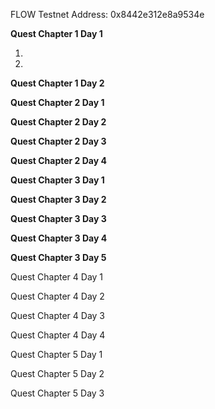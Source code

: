 FLOW Testnet Address:
0x8442e312e8a9534e


**Quest Chapter 1 Day 1**
  
  1.
  
  2.
  

**Quest Chapter 1 Day 2**

**Quest Chapter 2 Day 1**

**Quest Chapter 2 Day 2**

**Quest Chapter 2 Day 3**

**Quest Chapter 2 Day 4**

**Quest Chapter 3 Day 1**

**Quest Chapter 3 Day 2**

**Quest Chapter 3 Day 3**

**Quest Chapter 3 Day 4**

**Quest Chapter 3 Day 5**

Quest Chapter 4 Day 1

Quest Chapter 4 Day 2

Quest Chapter 4 Day 3

Quest Chapter 4 Day 4

Quest Chapter 5 Day 1

Quest Chapter 5 Day 2

Quest Chapter 5 Day 3
